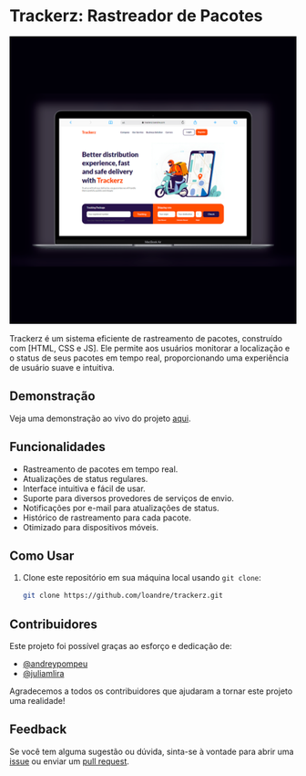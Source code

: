 # Trackerz: Rastreador de Pacotes

![Captura de Tela](./src/img/trackerz-mockup.png)

Trackerz é um sistema eficiente de rastreamento de pacotes, construído com [HTML, CSS e JS]. Ele permite aos usuários monitorar a localização e o status de seus pacotes em tempo real, proporcionando uma experiência de usuário suave e intuitiva.

## Demonstração

Veja uma demonstração ao vivo do projeto [aqui](http://trackerz.loandre.com).

## Funcionalidades

- Rastreamento de pacotes em tempo real.
- Atualizações de status regulares.
- Interface intuitiva e fácil de usar.
- Suporte para diversos provedores de serviços de envio.
- Notificações por e-mail para atualizações de status.
- Histórico de rastreamento para cada pacote.
- Otimizado para dispositivos móveis.

## Como Usar

1. Clone este repositório em sua máquina local usando `git clone`:

   ```bash
   git clone https://github.com/loandre/trackerz.git

## Contribuidores

Este projeto foi possível graças ao esforço e dedicação de:
- [@andreypompeu](https://github.com/andreypompeu)
- [@juliamlira](https://github.com/juliamlira)

Agradecemos a todos os contribuidores que ajudaram a tornar este projeto uma realidade!

## Feedback

Se você tem alguma sugestão ou dúvida, sinta-se à vontade para abrir uma [issue](https://github.com/seuusuario/trackerz/issues) ou enviar um [pull request](https://github.com/seuusuario/trackerz/pulls).
